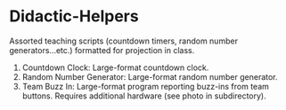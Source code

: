# Didactic-Helpers
Assorted teaching scripts (countdown timers, random number generators...etc.) formatted for projection in class.

1. Countdown Clock: Large-format countdown clock.
2. Random Number Generator: Large-format random number generator.
3. Team Buzz In: Large-format program reporting buzz-ins from team buttons. Requires additional hardware (see photo in subdirectory).
